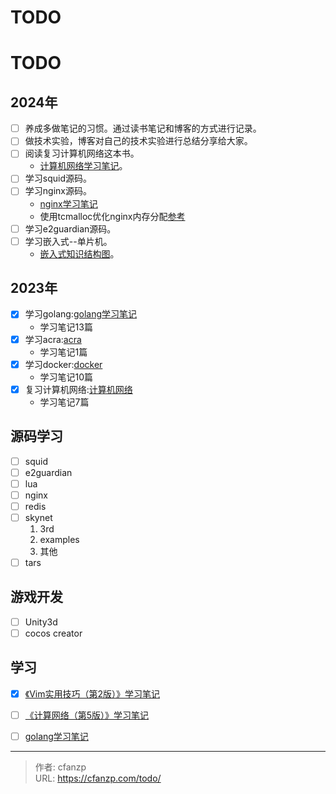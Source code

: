 # TODO


# TODO
## 2024年
- [ ] 养成多做笔记的习惯。通过读书笔记和博客的方式进行记录。
- [ ] 做技术实验，博客对自己的技术实验进行总结分享给大家。
- [ ] 阅读复习计算机网络这本书。
  - [计算机网络学习笔记](/book/network-5)。
- [ ] 学习squid源码。
- [ ] 学习nginx源码。
  - [nginx学习笔记](/categories/nginx)
  - 使用tcmalloc优化nginx内存分配[参考](https://blog.csdn.net/qq_34556414/article/details/106959700)
- [ ] 学习e2guardian源码。
- [ ] 学习嵌入式--单片机。
  - [嵌入式知识结构图](/main-embedded)。

## 2023年
- [x] 学习golang:[golang学习笔记](/categories/golang)
  - 学习笔记13篇
- [x] 学习acra:[acra](/acra)
  - 学习笔记1篇
- [x] 学习docker:[docker](/categories/docker)
  - 学习笔记10篇
- [x] 复习计算机网络:[计算机网络](/network)
  - 学习笔记7篇

## 源码学习
- [ ] squid
- [ ] e2guardian
- [ ] lua
- [ ] nginx
- [ ] redis
- [ ] skynet
  1. 3rd
  2. examples
  3. 其他
- [ ] tars

## 游戏开发
- [ ] Unity3d
- [ ] cocos creator

## 学习
- [x] [《Vim实用技巧（第2版）》学习笔记](/book/vim/)
- [ ] [《计算网络（第5版）》学习笔记](/book/network-5)
- [ ] [golang学习笔记](/book/golang)



---

> 作者: cfanzp  
> URL: https://cfanzp.com/todo/  

